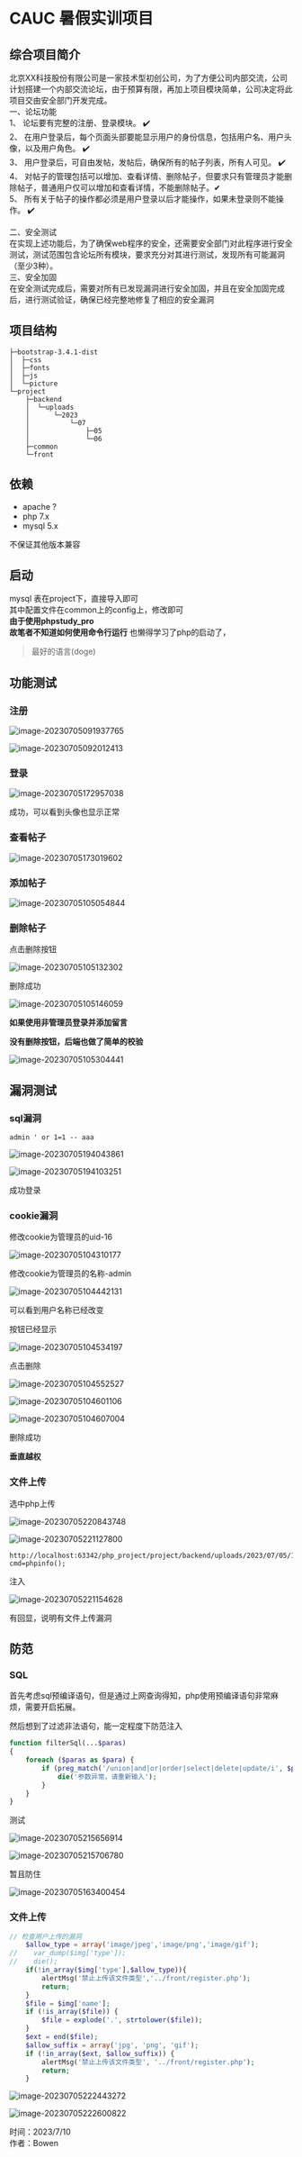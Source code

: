 # CAUC 暑假实训项目

## 综合项目简介

北京XX科技股份有限公司是一家技术型初创公司，为了方便公司内部交流，公司计划搭建一个内部交流论坛，由于预算有限，再加上项目模块简单，公司决定将此项目交由安全部门开发完成。  
一、论坛功能  
1、 论坛要有完整的注册、登录模块。   ✔️  
2、 在用户登录后，每个页面头部要能显示用户的身份信息，包括用户名、用户头像，以及用户角色。  ✔️  
3、 用户登录后，可自由发帖，发帖后，确保所有的帖子列表，所有人可见。  ✔️    
4、 对帖子的管理包括可以增加、查看详情、删除帖子，但要求只有管理员才能删除帖子，普通用户仅可以增加和查看详情，不能删除帖子。✔   ️  
5、 所有关于帖子的操作都必须是用户登录以后才能操作，如果未登录则不能操作。  ✔️  

二、安全测试  
在实现上述功能后，为了确保web程序的安全，还需要安全部门对此程序进行安全测试，测试范围包含论坛所有模块，要求充分对其进行测试，发现所有可能漏洞（至少3种）。  
三、安全加固    
在安全测试完成后，需要对所有已发现漏洞进行安全加固，并且在安全加固完成后，进行测试验证，确保已经完整地修复了相应的安全漏洞
  
## 项目结构
```
├─bootstrap-3.4.1-dist
│  ├─css
│  ├─fonts
│  ├─js
│  └─picture
└─project
    ├─backend
    │  └─uploads
    │      └─2023
    │          └─07
    │              ├─05
    │              └─06
    ├─common
    └─front

```
## 依赖
* apache ?  
* php 7.x  
* mysql 5.x  

不保证其他版本兼容

## 启动
mysql 表在project下，直接导入即可    
其中配置文件在common上的config上，修改即可  
**由于使用phpstudy_pro   
故笔者不知道如何使用命令行运行**
也懒得学习了php的启动了，
> 最好的语言(doge)

## 功能测试

### 注册

![image-20230705091937765](https://image-bed-1313520634.cos.ap-beijing.myqcloud.com/image-20230705091937765.png)

![image-20230705092012413](https://image-bed-1313520634.cos.ap-beijing.myqcloud.com/image-20230705092012413.png)

### 登录

![image-20230705172957038](https://image-bed-1313520634.cos.ap-beijing.myqcloud.com/image-20230705172957038.png)

成功，可以看到头像也显示正常

### 查看帖子

![image-20230705173019602](https://image-bed-1313520634.cos.ap-beijing.myqcloud.com/image-20230705173019602.png)

### 添加帖子

![image-20230705105054844](https://image-bed-1313520634.cos.ap-beijing.myqcloud.com/image-20230705105054844.png)

### 删除帖子

点击删除按钮

![image-20230705105132302](https://image-bed-1313520634.cos.ap-beijing.myqcloud.com/image-20230705105132302.png)

删除成功

![image-20230705105146059](https://image-bed-1313520634.cos.ap-beijing.myqcloud.com/image-20230705105146059.png)

**如果使用非管理员登录并添加留言**

**没有删除按钮，后端也做了简单的校验**

![image-20230705105304441](https://image-bed-1313520634.cos.ap-beijing.myqcloud.com/image-20230705105304441.png)



## 漏洞测试

### sql漏洞

```
admin ' or 1=1 -- aaa
```

![image-20230705194043861](https://image-bed-1313520634.cos.ap-beijing.myqcloud.com/image-20230705194043861.png)



![image-20230705194103251](https://image-bed-1313520634.cos.ap-beijing.myqcloud.com/image-20230705194103251.png)

成功登录

### cookie漏洞

修改cookie为管理员的uid-16

![image-20230705104310177](https://image-bed-1313520634.cos.ap-beijing.myqcloud.com/image-20230705104310177.png)

修改cookie为管理员的名称-admin

![image-20230705104442131](https://image-bed-1313520634.cos.ap-beijing.myqcloud.com/image-20230705104442131.png)

可以看到用户名称已经改变

按钮已经显示

![image-20230705104534197](https://image-bed-1313520634.cos.ap-beijing.myqcloud.com/image-20230705104534197.png)

点击删除

![image-20230705104552527](https://image-bed-1313520634.cos.ap-beijing.myqcloud.com/image-20230705104552527.png)

![image-20230705104601106](https://image-bed-1313520634.cos.ap-beijing.myqcloud.com/image-20230705104601106.png)

![image-20230705104607004](https://image-bed-1313520634.cos.ap-beijing.myqcloud.com/image-20230705104607004.png)

删除成功

**垂直越权**



### 文件上传

选中php上传

![image-20230705220843748](https://image-bed-1313520634.cos.ap-beijing.myqcloud.com/image-20230705220843748.png)

![image-20230705221127800](https://image-bed-1313520634.cos.ap-beijing.myqcloud.com/image-20230705221127800.png)



```
http://localhost:63342/php_project/project/backend/uploads/2023/07/05/168856606278084.php/?cmd=phpinfo();
```

注入

![image-20230705221154628](https://image-bed-1313520634.cos.ap-beijing.myqcloud.com/image-20230705221154628.png)

有回显，说明有文件上传漏洞

## 防范

### SQL

首先考虑sql预编译语句，但是通过上网查询得知，php使用预编译语句非常麻烦，需要开启拓展。

然后想到了过滤非法语句，能一定程度下防范注入

```php
function filterSql(...$paras)
{
    foreach ($paras as $para) {
        if (preg_match('/union|and|or|order|select|delete|update/i', $para)) {
            die('参数异常，请重新输入');
        }
    }
}
```

测试

![image-20230705215656914](https://image-bed-1313520634.cos.ap-beijing.myqcloud.com/image-20230705215656914.png)

![image-20230705215706780](https://image-bed-1313520634.cos.ap-beijing.myqcloud.com/image-20230705215706780.png)

暂且防住

![image-20230705163400454](https://image-bed-1313520634.cos.ap-beijing.myqcloud.com/image-20230705163400454.png)

### 文件上传

```php
// 检查用户上传的漏洞
    $allow_type = array('image/jpeg','image/png','image/gif');
//    var_dump($img['type']);
//    die();
    if(!in_array($img['type'],$allow_type)){
        alertMsg('禁止上传该文件类型','../front/register.php');
        return;
    }
    $file = $img['name'];
    if (!is_array($file)) {
        $file = explode('.', strtolower($file));
    }
    $ext = end($file);
    $allow_suffix = array('jpg', 'png', 'gif');
    if (!in_array($ext, $allow_suffix)) {
        alertMsg('禁止上传该文件类型', '../front/register.php');
        return;
    }
```

![image-20230705222443272](https://image-bed-1313520634.cos.ap-beijing.myqcloud.com/image-20230705222443272.png)

![image-20230705222600822](https://image-bed-1313520634.cos.ap-beijing.myqcloud.com/image-20230705222600822.png)


时间：2023/7/10  
作者：Bowen  
